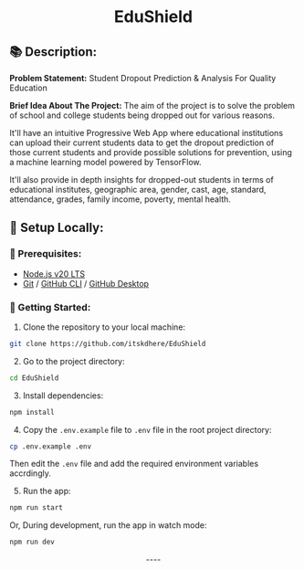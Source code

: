 <h1 align='center'>EduShield</h1>

## 📚 Description:
**Problem Statement:**
Student Dropout Prediction & Analysis For Quality Education

**Brief Idea About The Project:**
The aim of the project is to solve the problem of school and college students being dropped out for various reasons.

It'll have an intuitive Progressive Web App where educational institutions can upload their current students data to get the dropout prediction of those current students and provide possible solutions for prevention, using a machine learning model powered by TensorFlow.

It'll also provide in depth insights for dropped-out students in terms of educational institutes, geographic area, gender, cast, age, standard, attendance, grades, family income, poverty, mental health.

## 📡 Setup Locally:
### 📝 Prerequisites:
- [Node.js v20 LTS](https://nodejs.org/en/download/)
- [Git](https://git-scm.com/download) / [GitHub CLI](https://cli.github.com/) / [GitHub Desktop](https://desktop.github.com/)

### 🚀 Getting Started:
1. Clone the repository to your local machine:
```bash
git clone https://github.com/itskdhere/EduShield
```

2. Go to the project directory:
```bash
cd EduShield
```

3. Install dependencies:
```bash
npm install
```
4. Copy the `.env.example` file to `.env` file in the root project directory:
```bash
cp .env.example .env
```
Then edit the `.env` file and add the required environment variables accrdingly.

5. Run the app:
```bash
npm run start
```
Or, During development, run the app in watch mode:
```bash
npm run dev
```

<p align='center'>----</p>